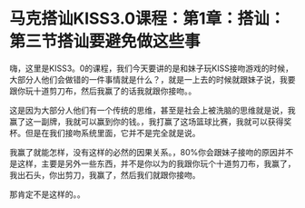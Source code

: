 # 马克搭讪KISS3.0课程：第1章：搭讪：第三节搭讪要避免做这些事

嗨，这里是KISS3。0的课程，我们今天要讲的是和妹子玩KISS接吻游戏的时候，大部分人他们会做错的一件事情就是什么？，就是一上去的时候就跟妹子说，我要跟你玩十道剪刀布，然后我赢了的话我就跟你接吻。。

这是因为大部分人他们有一个传统的思维，甚至是社会上被洗脑的思维就是说，我赢了这一副牌，我就可以赢到你的钱。，我打赢了这场篮球比赛，我就可以获得奖杯。但是在我们接吻系统里面，它并不是完全就是说。

我赢了就能怎样，没有这样的必然的因果关系。，80%你会跟妹子接吻的原因并不是这样，主要是另外一些东西，并不是你以为的我跟你玩个十道剪刀布，我赢了，我出石头，你出剪刀，我赢了，然后我们就跟你接吻。

那肯定不是这样的。。